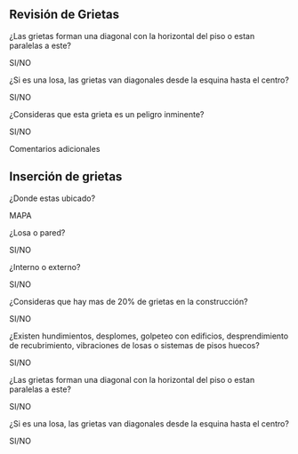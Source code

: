 ## Revisión de Grietas

¿Las grietas forman una diagonal con la horizontal del piso o estan paralelas a este?

SI/NO

¿Si es una losa, las grietas van diagonales desde la esquina hasta el centro?

SI/NO

¿Consideras que esta grieta es un peligro inminente?

SI/NO

Comentarios adicionales

## Inserción de grietas

¿Donde estas ubicado?

MAPA

¿Losa o pared?

SI/NO

¿Interno o externo?

SI/NO

¿Consideras que hay mas de 20% de grietas en la construcción?

SI/NO

¿Existen hundimientos, desplomes, golpeteo con edificios, desprendimiento de recubrimiento, vibraciones de losas o sistemas de pisos huecos?

SI/NO

¿Las grietas forman una diagonal con la horizontal del piso o estan paralelas a este?

SI/NO

¿Si es una losa, las grietas van diagonales desde la esquina hasta el centro?

SI/NO
